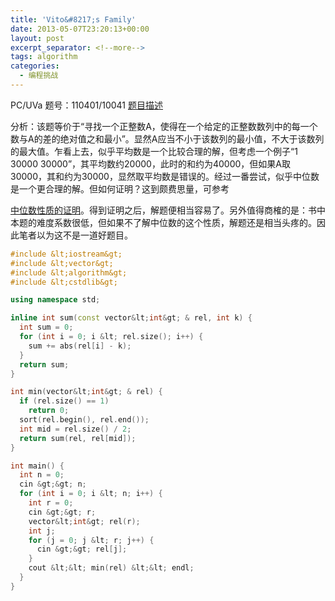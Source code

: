 ```yaml
---
title: 'Vito&#8217;s Family'
date: 2013-05-07T23:20:13+00:00
layout: post
excerpt_separator: <!--more-->
tags: algorithm
categories:
  - 编程挑战
---
```

PC/UVa 题号：110401/10041 <a href="http://uva.onlinejudge.org/index.php?option=com_onlinejudge&Itemid=8&page=show_problem&problem=982" target="_blank">题目描述</a>

分析：该题等价于“寻找一个正整数A，使得在一个给定的正整数数列中的每一个数与A的差的绝对值之和最小”。显然A应当不小于该数列的最小值，不大于该数列的最大值。乍看上去，似乎平均数是一个比较合理的解，但考虑一个例子“1 30000 30000”，其平均数约20000，此时的和约为40000，但如果A取30000，其和约为30000，显然取平均数是错误的。经过一番尝试，似乎中位数是一个更合理的解。<!--more-->但如何证明？这到颇费思量，可参考

<a href="http://wenku.baidu.com/view/375f42dc5022aaea998f0fea" target="_blank">中位数性质的证明</a>。得到证明之后，解题便相当容易了。另外值得商榷的是：书中本题的难度系数很低，但如果不了解中位数的这个性质，解题还是相当头疼的。因此笔者以为这不是一道好题目。

```cpp
#include &lt;iostream&gt;
#include &lt;vector&gt;
#include &lt;algorithm&gt;
#include &lt;cstdlib&gt;

using namespace std;

inline int sum(const vector&lt;int&gt; & rel, int k) {
  int sum = 0;
  for (int i = 0; i &lt; rel.size(); i++) {
    sum += abs(rel[i] - k);
  }
  return sum;
}

int min(vector&lt;int&gt; & rel) {
  if (rel.size() == 1)
    return 0;
  sort(rel.begin(), rel.end());
  int mid = rel.size() / 2;
  return sum(rel, rel[mid]);
}

int main() {
  int n = 0;
  cin &gt;&gt; n;
  for (int i = 0; i &lt; n; i++) {
    int r = 0;
    cin &gt;&gt; r;
    vector&lt;int&gt; rel(r);
    int j;
    for (j = 0; j &lt; r; j++) {
      cin &gt;&gt; rel[j];
    }
    cout &lt;&lt; min(rel) &lt;&lt; endl;
  }
}
```

